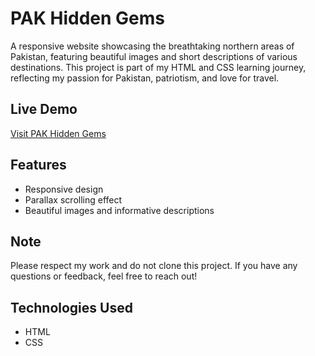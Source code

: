 # PAK Hidden Gems

A responsive website showcasing the breathtaking northern areas of Pakistan, featuring beautiful images and short descriptions of various destinations. This project is part of my HTML and CSS learning journey, reflecting my passion for Pakistan, patriotism, and love for travel.

## Live Demo
[Visit PAK Hidden Gems](https://duaascripts.github.io/PAK_Hidden_Gems/)

## Features
- Responsive design
- Parallax scrolling effect
- Beautiful images and informative descriptions

## Note
Please respect my work and do not clone this project. If you have any questions or feedback, feel free to reach out!

## Technologies Used
- HTML
- CSS
